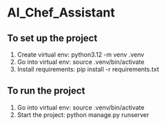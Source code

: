 # AI_Chef_Assistant

## To set up the project

1. Create virtual env: python3.12 -m venv .venv
2. Go into virtual env: source .venv/bin/activate
3. Install requirements: pip install -r requirements.txt

## To run the project

1. Go into virtual env: source .venv/bin/activate
2. Start the project: python manage.py runserver
